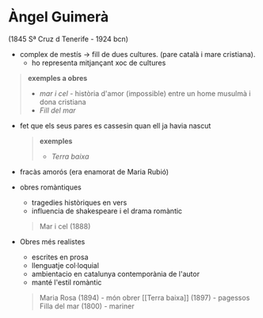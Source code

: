# Àngel Guimerà
(1845 Sª Cruz d Tenerife - 1924 bcn)
- complex de mestís -> fill de dues cultures. (pare català i mare cristiana). 
	- ho representa mitjançant xoc de cultures
> **exemples a obres**
>	- *mar i cel* - història d'amor (impossible) entre un home musulmà i dona cristiana
>	- *Fill del mar*

- fet que els seus pares es cassesin quan ell ja havia nascut
	>**exemples**
	>- *Terra baixa* 

- fracàs amorós (era enamorat de Maria Rubió)

- obres romàntiques
	- tragedies històriques en vers
	- influencia de shakespeare i el drama romàntic
	>Mar i cel (1888)

- Obres més realistes
	- escrites en prosa
	- llenguatje col·loquial
	- ambientacio en catalunya contemporània de  l'autor
	- manté l'estil romàntic
	>Maria Rosa (1894) - món obrer
	>[[Terra baixa]] (1897) - pagessos
	>Filla del mar (1800) - mariner

